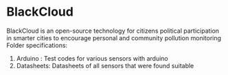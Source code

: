 # BlackCloud
BlackCloud is an open-source technology for citizens political participation in smarter cities to encourage personal and community pollution monitoring
Folder specifications:
1. Arduino : Test codes for various sensors with arduino
2. Datasheets: Datasheets of all sensors that were found suitable
